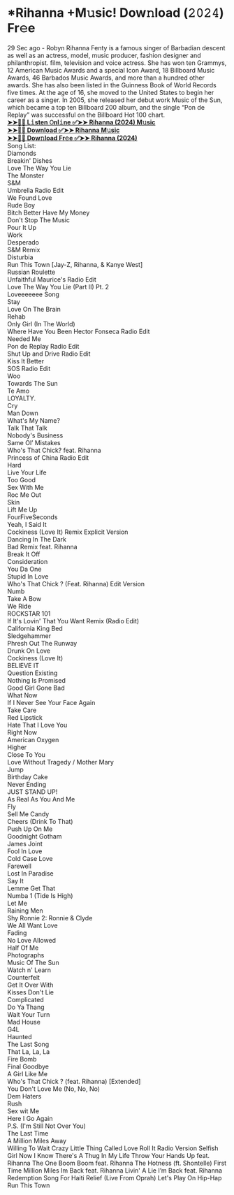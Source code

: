 # *Rihanna +M𝚞sic! Dow𝚗load (𝟸𝟶𝟸𝟺) Fr𝚎e  
29 Sec ago - Robyn Rihanna Fenty is a famous singer of Barbadian descent as well as an actress, model, music producer, fashion designer and philanthropist.
film, television and voice actress. She has won ten Grammys, 12 American Music Awards and a special Icon Award, 18 Billboard Music Awards, 46 Barbados Music Awards, and more than a hundred other awards. 
She has also been listed in the Guinness Book of World Records five times.
At the age of 16, she moved to the United States to begin her career as a singer. In 2005, she released her debut work Music of the Sun, which became a top ten Billboard 200 album, and the single “Pon de Replay” was successful on the Billboard Hot 100 chart.  
**[➤➤🔴📱 L𝚒sten 𝙾nl𝚒ne ✅➤➤ Rihanna (2024) M𝚞sic](https://mp3get.net/search/rihanna)**  
**[➤➤🔴📱 Download ✅➤➤ Rihanna M𝚞sic](https://mp3get.net/search/rihanna)**  
**[➤➤🔴📱 Dow𝚗load Fr𝚎e ✅➤➤ Rihanna (2024)](https://mp3get.net/search/rihanna)**  
Song List:  
Diamonds  
Breakin' Dishes  
Love The Way You Lie  
The Monster  
S&M  
Umbrella Radio Edit  
We Found Love  
Rude Boy  
Bitch Better Have My Money  
Don't Stop The Music  
Pour It Up  
Work  
Desperado  
S&M Remix  
Disturbia  
Run This Town [Jay-Z, Rihanna, & Kanye West]  
Russian Roulette  
Unfaithful Maurice's Radio Edit  
Love The Way You Lie (Part II) Pt. 2  
Loveeeeeee Song  
Stay  
Love On The Brain  
Rehab  
Only Girl (In The World)  
Where Have You Been Hector Fonseca Radio Edit  
Needed Me  
Pon de Replay Radio Edit  
Shut Up and Drive Radio Edit  
Kiss It Better  
SOS Radio Edit  
Woo  
Towards The Sun  
Te Amo  
LOYALTY.  
Cry  
Man Down  
What's My Name?  
Talk That Talk  
Nobody's Business  
Same Ol’ Mistakes  
Who's That Chick? feat. Rihanna  
Princess of China Radio Edit  
Hard  
Live Your Life  
Too Good  
Sex With Me  
Roc Me Out  
Skin  
Lift Me Up  
FourFiveSeconds  
Yeah, I Said It  
Cockiness (Love It) Remix Explicit Version  
Dancing In The Dark  
Bad Remix feat. Rihanna  
Break It Off  
Consideration  
You Da One  
Stupid In Love  
Who's That Chick ? (Feat. Rihanna) Edit Version  
Numb  
Take A Bow  
We Ride  
ROCKSTAR 101  
If It's Lovin' That You Want Remix (Radio Edit)  
California King Bed  
Sledgehammer  
Phresh Out The Runway  
Drunk On Love  
Cockiness (Love It)  
BELIEVE IT  
Question Existing  
Nothing Is Promised  
Good Girl Gone Bad  
What Now  
If I Never See Your Face Again  
Take Care  
Red Lipstick  
Hate That I Love You  
Right Now  
American Oxygen  
Higher  
Close To You  
Love Without Tragedy / Mother Mary  
Jump  
Birthday Cake  
Never Ending  
JUST STAND UP!  
As Real As You And Me  
Fly  
Sell Me Candy  
Cheers (Drink To That)  
Push Up On Me  
Goodnight Gotham  
James Joint  
Fool In Love  
Cold Case Love  
Farewell  
Lost In Paradise  
Say It  
Lemme Get That  
Numba 1 (Tide Is High)  
Let Me  
Raining Men  
Shy Ronnie 2: Ronnie & Clyde  
We All Want Love   
Fading  
No Love Allowed  
Half Of Me  
Photographs  
Music Of The Sun  
Watch n' Learn  
Counterfeit  
Get It Over With  
Kisses Don't Lie  
Complicated  
Do Ya Thang  
Wait Your Turn  
Mad House  
G4L  
Haunted  
The Last Song  
That La, La, La  
Fire Bomb  
Final Goodbye  
A Girl Like Me  
Who's That Chick ? (feat. Rihanna) [Extended]  
You Don't Love Me (No, No, No)  
Dem Haters  
Rush  
Sex wit Me  
Here I Go Again  
P.S. (I'm Still Not Over You)  
The Last Time  
A Million Miles Away  
Willing To Wait
Crazy Little Thing Called Love
Roll It Radio Version
Selfish Girl
Now I Know
There's A Thug In My Life
Throw Your Hands Up feat. Rihanna
The One
Boom Boom feat. Rihanna
The Hotness (ft. Shontelle)
First Time
Million Miles
Im Back feat. Rihanna
Livin' A Lie
I’m Back feat. Rihanna
Redemption Song For Haiti Relief (Live From Oprah)
Let's Play On Hip-Hap
Run This Town
